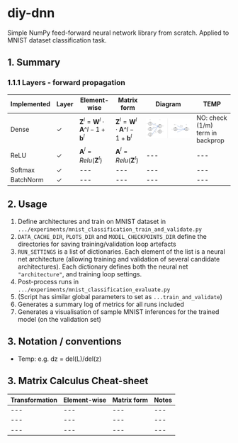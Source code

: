 # diy-dnn
Simple NumPy feed-forward neural network library from scratch. Applied to MNIST dataset classification task.

## 1. Summary

### 1.1.1 Layers - forward propagation

| Implemented | Layer | Element-wise | Matrix form | Diagram | TEMP | 
| --- | --- | --- | --- | --- | --- |
| Dense | ✓ | $\mathbf{Z}^l = \mathbf{W}^l \cdot \mathbf{A}\^{l-1} + \mathbf{b}^l$ | $\mathbf{Z}^l = \mathbf{W}^l \cdot \mathbf{A}\^{l-1} + \mathbf{b}^l$ | ![](./media/dense_forward.png) | NO: check (1/m) term in backprop |
| ReLU | ✓ | $\mathbf{A}^l = Relu(\mathbf{Z}^l)$ | $\mathbf{A}^l = Relu(\mathbf{Z}^l)$ | --- | --- |
| Softmax | ✓ | --- | --- | --- | --- |
| BatchNorm | ✓ | --- | --- | --- | --- |

## 2. Usage
1. Define architectures and train on MNIST dataset in `.../experiments/mnist_classification_train_and_validate.py`
  1. `DATA_CACHE_DIR`, `PLOTS_DIR` and `MODEL_CHECKPOINTS_DIR` define the directories for saving training/validation loop artefacts
  2. `RUN_SETTINGS` is a list of dictionaries. Each element of the list is a neural net architecture (allowing training and validation of several candidate architectures). Each dictionary defines both the neural net `"architecture"`, and training loop settings.
2. Post-process runs in `.../experiments/mnist_classification_evaluate.py`
  1. (Script has similar global parameters to set as `...train_and_validate`)
  2. Generates a summary log of metrics for all runs included
  3. Generates a visualisation of sample MNIST inferences for the trained model (on the validation set)

## 3. Notation / conventions
- Temp: e.g. dz = del(L)/del(z)

## 3. Matrix Calculus Cheat-sheet

| Transformation | Element-wise | Matrix form | Notes |
| --- | --- | --- | --- |
| --- | --- | --- | --- |
| --- | --- | --- | --- |
| --- | --- | --- | --- |
